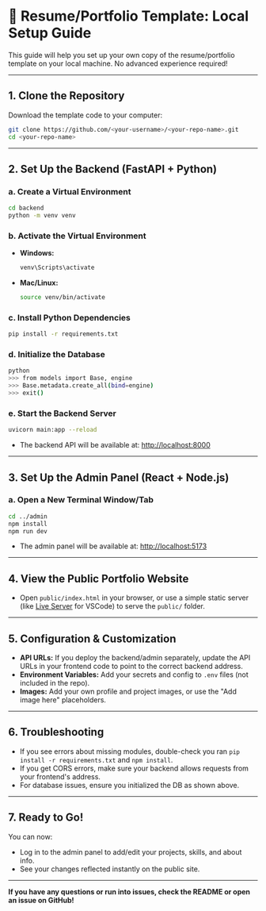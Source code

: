 # 🚀 Resume/Portfolio Template: Local Setup Guide

This guide will help you set up your own copy of the resume/portfolio template on your local machine. No advanced experience required!

---

## 1. Clone the Repository

Download the template code to your computer:

```sh
git clone https://github.com/<your-username>/<your-repo-name>.git
cd <your-repo-name>
```

---

## 2. Set Up the Backend (FastAPI + Python)

### a. Create a Virtual Environment
```sh
cd backend
python -m venv venv
```

### b. Activate the Virtual Environment
- **Windows:**
  ```sh
  venv\Scripts\activate
  ```
- **Mac/Linux:**
  ```sh
  source venv/bin/activate
  ```

### c. Install Python Dependencies
```sh
pip install -r requirements.txt
```

### d. Initialize the Database
```sh
python
>>> from models import Base, engine
>>> Base.metadata.create_all(bind=engine)
>>> exit()
```

### e. Start the Backend Server
```sh
uvicorn main:app --reload
```
- The backend API will be available at: [http://localhost:8000](http://localhost:8000)

---

## 3. Set Up the Admin Panel (React + Node.js)

### a. Open a New Terminal Window/Tab
```sh
cd ../admin
npm install
npm run dev
```
- The admin panel will be available at: [http://localhost:5173](http://localhost:5173)

---

## 4. View the Public Portfolio Website
- Open `public/index.html` in your browser, or use a simple static server (like [Live Server](https://marketplace.visualstudio.com/items?itemName=ritwickdey.LiveServer) for VSCode) to serve the `public/` folder.

---

## 5. Configuration & Customization
- **API URLs:** If you deploy the backend/admin separately, update the API URLs in your frontend code to point to the correct backend address.
- **Environment Variables:** Add your secrets and config to `.env` files (not included in the repo).
- **Images:** Add your own profile and project images, or use the "Add image here" placeholders.

---

## 6. Troubleshooting
- If you see errors about missing modules, double-check you ran `pip install -r requirements.txt` and `npm install`.
- If you get CORS errors, make sure your backend allows requests from your frontend's address.
- For database issues, ensure you initialized the DB as shown above.

---

## 7. Ready to Go!
You can now:
- Log in to the admin panel to add/edit your projects, skills, and about info.
- See your changes reflected instantly on the public site.

---

**If you have any questions or run into issues, check the README or open an issue on GitHub!** 